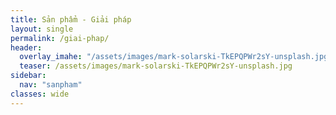 ```yaml
---
title: Sản phẩm - Giải pháp
layout: single
permalink: /giai-phap/
header:
  overlay_imahe: "/assets/images/mark-solarski-TkEPQPWr2sY-unsplash.jpg"
  teaser: /assets/images/mark-solarski-TkEPQPWr2sY-unsplash.jpg
sidebar:
  nav: "sanpham"
classes: wide
---
```

